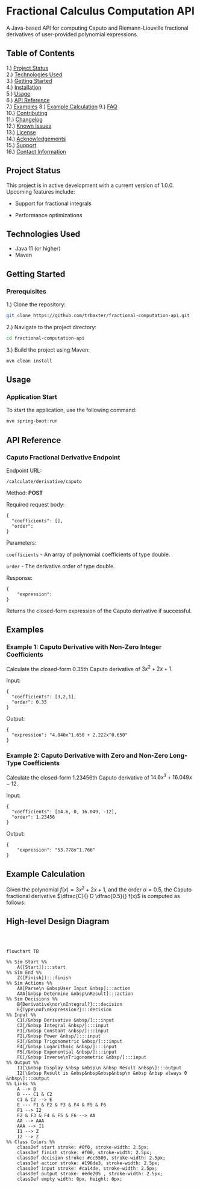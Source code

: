 # Fractional Calculus Computation API

A Java-based API for computing Caputo and Riemann-Liouville fractional derivatives of user-provided polynomial
expressions. 

## Table of Contents
1.) [Project Status](#project-status)  
2.) [Technologies Used](#technologies-used)  
3.) [Getting Started](#getting-started)  
4.) [Installation](#installation)  
5.) [Usage](#usage)  
6.) [API Reference](#api-reference)  
7.) [Examples](#examples)
8.) [Example Calculation](#example-calculation)
9.) [FAQ](#faq)  
10.) [Contributing](#contributing)  
11.) [Changelog](#changelog)  
12.) [Known Issues](#known-issues)  
13.) [License](#license)  
14.) [Acknowledgements](#acknowledgements)  
15.) [Support](#support)  
16.) [Contact Information](#contact-information)

## Project Status

This project is in active development with a current version of 1.0.0. Upcoming features include:  

- Support for fractional integrals
  

- Performance optimizations
    
## Technologies Used

- Java 11 (or higher)
- Maven

  
## Getting Started

### Prerequisites

1.) Clone the repository:  
```sh
git clone https://github.com/trbaxter/fractional-computation-api.git
```

2.) Navigate to the project directory: 
```sh
cd fractional-computation-api
```

3.) Build the project using Maven:
```sh
mvn clean install
```
  

## Usage

### Application Start

To start the application, use the following command:
```sh
mvn spring-boot:run
```

## API Reference

### Caputo Fractional Derivative Endpoint  

Endpoint URL: 
```
/calculate/derivative/caputo
```

Method: <b>POST</b>  

Required request body:
```
{
  "coefficients": [],
  "order": 
}
```
Parameters:

```coefficients``` - An array of polynomial coefficients of type double.

```order``` - The derivative order of type double.

Response:
```
{
    "expression": 
}
```
Returns the closed-form expression of the Caputo derivative if successful.

## Examples

### Example 1: Caputo Derivative with Non-Zero Integer Coefficients

Calculate the closed-form 0.35th Caputo derivative of $3x^2 + 2x + 1$.

Input: 

```
{
  "coefficients": [3,2,1],
  "order": 0.35
}
```

Output: 
```
{
  "expression": "4.040x^1.650 + 2.222x^0.650"
}
```

### Example 2: Caputo Derivative with Zero and Non-Zero Long-Type Coefficients

Calculate the closed-form 1.23456th Caputo derivative of $14.6x^3 + 16.049x - 12$.

Input:
```
{
  "coefficients": [14.6, 0, 16.049, -12],
  "order": 1.23456
}
```

Output:
```
{
    "expression": "53.778x^1.766"
}
```

## Example Calculation

Given the polynomial $f(x) = 3x^2 + 2x + 1$, and the order $\alpha = 0.5$, the Caputo fractional derivative 
$\dfrac{C}{} D \dfrac{0.5}{} f(x)$ is computed as follows: 




## High-level Design Diagram

```mermaid



flowchart TB

%% Sim Start %%
    A([Start]):::start
%% Sim End %% 
    Z([Finish]):::finish
%% Sim Actions %%
    AA[Parse\n &nbspUser Input &nbsp]:::action
    AAA[&nbsp Determine &nbsp\nResult]:::action
%% Sim Decisions %%
    B{Derivative\nor\nIntegral?}:::decision
    E{Type\nof\nExpression?}:::decision
%% Input %%
    C1[/&nbsp Derivative &nbsp/]:::input
    C2[/&nbsp Integral &nbsp/]:::input
    F1[/&nbsp Constant &nbsp/]:::input
    F2[/&nbsp Power &nbsp/]:::input
    F3[/&nbsp Trigonometric &nbsp/]:::input
    F4[/&nbsp Logarithmic &nbsp/]:::input
    F5[/&nbsp Exponential &nbsp/]:::input
    F6[/&nbsp Inverse\nTrigonometric &nbsp/]:::input
%% Output %%
    I1[\&nbsp Display &nbsp &nbsp\n &nbsp Result &nbsp\]:::output
    I2[\&nbsp Result is &nbsp&nbsp&nbsp&nbsp\n &nbsp &nbsp always 0 &nbsp\]:::output
%% Links %%
    A --> B
    B --- C1 & C2
    C1 & C2 --> E
    E --- F1 & F2 & F3 & F4 & F5 & F6
    F1 --> I2
    F2 & F3 & F4 & F5 & F6 --> AA
    AA --> AAA
    AAA --> I1
    I1 --> Z
    I2 --> Z
%% Class Colors %%
    classDef start stroke: #0f0, stroke-width: 2.5px;
    classDef finish stroke: #f00, stroke-width: 2.5px;
    classDef decision stroke: #cc5500, stroke-width: 2.5px;
    classDef action stroke: #196de3, stroke-width: 2.5px;
    classDef input stroke: #ca14de, stroke-width: 2.5px;
    classDef output stroke: #ede205 , stroke-width: 2.5px;
    classDef empty width: 0px, height: 0px;
```

